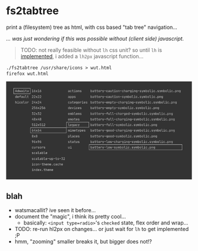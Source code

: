 # fs2tabtree

print a (filesystem) tree as html, with css based "tab tree" navigation...

_... was just wondering if this was possible without (client side) javascript._

> TODO: not really feasible without `lh` css unit? so until `lh` is [implemented](https://bugzilla.mozilla.org/show_bug.cgi?id=1310170), i added a `lh2px` javascript function...

```
./fs2tabtree /usr/share/icons > wut.html
firefox wut.html
```
![screenshot](screenshot.png?raw=true)

## blah
- watsmacallit? ive seen it before...
- document the "magic", i think its pretty cool...
  - basically: `<input type=radio>`'s `checked` state, flex order and wrap...
- TODO: re-run hl2px on changes... or just wait for `lh` to get implemented ;P
- hmm, "zooming" smaller breaks it, but bigger does not!?
